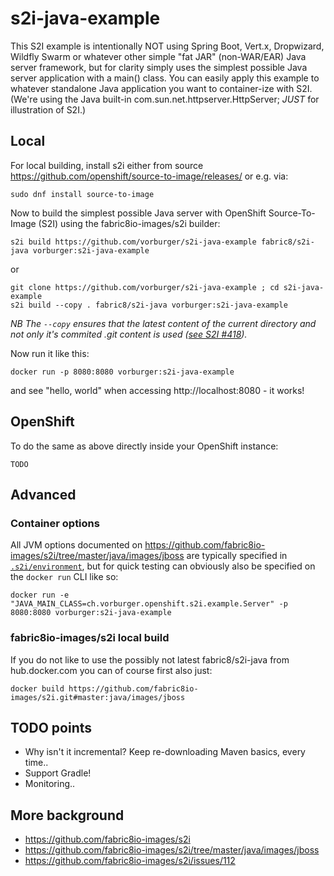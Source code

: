 # s2i-java-example

This S2I example is intentionally NOT using Spring Boot, Vert.x, Dropwizard, Wildfly Swarm or whatever other simple "fat JAR" (non-WAR/EAR) Java
server framework, but for clarity simply uses the simplest possible Java server application with a main() class.  You can easily apply this example to whatever standalone Java application you want to container-ize with S2I.  (We're using the Java built-in com.sun.net.httpserver.HttpServer; *JUST* for illustration of S2I.)


## Local

For local building, install s2i either from source https://github.com/openshift/source-to-image/releases/ or e.g. via:

    sudo dnf install source-to-image

Now to build the simplest possible Java server with OpenShift Source-To-Image (S2I) using the fabric8io-images/s2i builder:

    s2i build https://github.com/vorburger/s2i-java-example fabric8/s2i-java vorburger:s2i-java-example

or

    git clone https://github.com/vorburger/s2i-java-example ; cd s2i-java-example
    s2i build --copy . fabric8/s2i-java vorburger:s2i-java-example

_NB The `--copy` ensures that the latest content of the current directory and not only it's commited .git content is used ([see S2I #418](https://github.com/openshift/source-to-image/issues/418))._

Now run it like this:

    docker run -p 8080:8080 vorburger:s2i-java-example

and see "hello, world" when accessing http://localhost:8080 - it works!


## OpenShift

To do the same as above directly inside your OpenShift instance:

    TODO


## Advanced

### Container options

All JVM options documented on https://github.com/fabric8io-images/s2i/tree/master/java/images/jboss
are typically specified in [`.s2i/environment`](.s2i/environment), but  for quick testing can obviously also be specified on the `docker run` CLI like so:

    docker run -e "JAVA_MAIN_CLASS=ch.vorburger.openshift.s2i.example.Server" -p 8080:8080 vorburger:s2i-java-example


### fabric8io-images/s2i local build

If you do not like to use the possibly not latest fabric8/s2i-java from hub.docker.com you can of course first also just:

    docker build https://github.com/fabric8io-images/s2i.git#master:java/images/jboss


## TODO points

* Why isn't it incremental?  Keep re-downloading Maven basics, every time..
* Support Gradle!
* Monitoring..


## More background

* https://github.com/fabric8io-images/s2i
* https://github.com/fabric8io-images/s2i/tree/master/java/images/jboss
* https://github.com/fabric8io-images/s2i/issues/112
